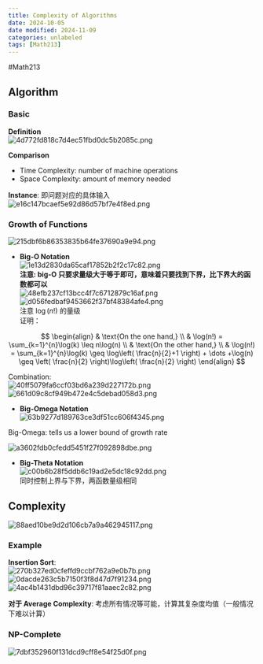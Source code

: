 ```yaml
---
title: Complexity of Algorithms
date: 2024-10-05
date modified: 2024-11-09
categories: unlabeled
tags: [Math213]
---
```

#Math213 

## Algorithm

### Basic 

**Definition**  
![4d772fd818c7d4ec51fbd0dc5b2085c.png](https://s2.loli.net/2024/10/11/HioTRVGNjKrpF8I.png)

**Comparison**
- Time Complexity: number of machine operations
- Space Complexity: amount of memory needed

**Instance**: 即问题对应的具体输入  
![e16c147bcaef5e92d86d57bf7e4f8ed.png](https://s2.loli.net/2024/10/11/SZzEtuLm5QGNTYd.png)

### Growth of Functions

![215dbf6b86353835b64fe37690a9e94.png](https://s2.loli.net/2024/10/11/DbyaErjCdi3ZmcK.png)
- **Big-O Notation**  
![1e13d2830da65caf17852b2f2c17c82.png](https://s2.loli.net/2024/10/11/uAVlM6YUap2JnO3.png)  
**注意: big-O 只要求量级大于等于即可，意味着只要找到下界，比下界大的函数都可以**  
![48efb237cf13bcc4f7c6712879c16af.png](https://s2.loli.net/2024/10/11/p2L9Ekw6amC18TP.png)  
![d056fedbaf9453662f37bf48384afe4.png](https://s2.loli.net/2024/10/11/8T6ZBCHq1YReWJD.png)  
注意 $\log(n!)$ 的量级  
证明：

$$
\begin{align}
& \text{On the one hand,}  \\
& \log(n!) = \sum_{k=1}^{n}\log(k) \leq n\log(n)  \\
& \text{On the other hand,} \\
& \log(n!) = \sum_{k=1}^{n}\log(k) \geq \log\left( \frac{n}{2}+1 \right) + \dots +\log(n) \geq \left( \frac{n}{2} \right)\log\left( \frac{n}{2} \right)
\end{align}
$$

 Combination:  
 ![40ff5079fa6ccf03bd6a239d227172b.png](https://s2.loli.net/2024/10/11/45vBzO8psKSUTNl.png)  
![661d09c8cf949b472e4c5debad058d3.png](https://s2.loli.net/2024/10/11/OTa5m7eLUXwGqSp.png)


- **Big-Omega Notation**  
![63b9277d189763ce3df51cc606f4345.png](https://s2.loli.net/2024/10/11/N29eWI5J6o4SiFj.png)

Big-Omega: tells us a lower bound of growth rate

![a3602fdb0cfedd5451f27f092898dbe.png](https://s2.loli.net/2024/10/11/YAG83nKot2RN7hU.png)

- **Big-Theta Notation**  
![c00b6b28f5ddb6c19ad2e5dc18c92dd.png](https://s2.loli.net/2024/10/11/9YGXphDHfvUtSJw.png)  
同时控制上界与下界，两函数量级相同

## Complexity

![88aed10be9d2d106cb7a9a462945117.png](https://s2.loli.net/2024/10/11/yUhqbH56JojklGE.png)

### Example

**Insertion Sort**:  
![270b327ed0cfeffd9ccbf762a9e0b7b.png](https://s2.loli.net/2024/10/16/K4vjntiIfEalZXJ.png)  
![0dacde263c5b7150f3f8d47d7f91234.png](https://s2.loli.net/2024/10/16/WQn3BOs4iDk6p7r.png)  
![4ac4b1431dbd96c39717f81aaec2c82.png](https://s2.loli.net/2024/10/16/rJHtPAMVXsYN12K.png)

**对于 Average Complexity**: 考虑所有情况等可能，计算其复杂度均值（一般情况下难以计算）

### NP-Complete

![7dbf352960f131dcd9cff8e54f25d0f.png](https://s2.loli.net/2024/10/16/N3c8PItMovLyJig.png)
